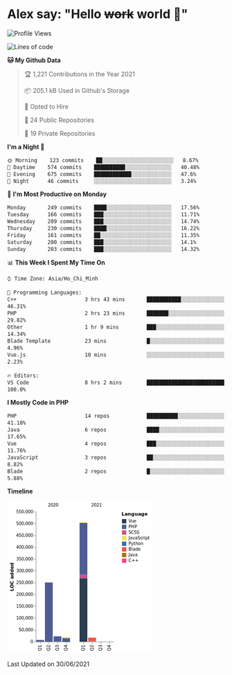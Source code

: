 # Alex say: "Hello ~~work~~ world 🐾"

<!--START_SECTION:waka-->
![Profile Views](http://img.shields.io/badge/Profile%20Views-0-blue)

![Lines of code](https://img.shields.io/badge/From%20Hello%20World%20I%27ve%20Written-820442%20lines%20of%20code-blue)

**🐱 My Github Data** 

> 🏆 1,221 Contributions in the Year 2021
 > 
> 📦 205.1 kB Used in Github's Storage 
 > 
> 💼 Opted to Hire
 > 
> 📜 24 Public Repositories 
 > 
> 🔑 19 Private Repositories  
 > 
**I'm a Night 🦉** 

```text
🌞 Morning    123 commits    ██░░░░░░░░░░░░░░░░░░░░░░░   8.67% 
🌆 Daytime    574 commits    ██████████░░░░░░░░░░░░░░░   40.48% 
🌃 Evening    675 commits    ████████████░░░░░░░░░░░░░   47.6% 
🌙 Night      46 commits     ░░░░░░░░░░░░░░░░░░░░░░░░░   3.24%

```
📅 **I'm Most Productive on Monday** 

```text
Monday       249 commits    ████░░░░░░░░░░░░░░░░░░░░░   17.56% 
Tuesday      166 commits    ███░░░░░░░░░░░░░░░░░░░░░░   11.71% 
Wednesday    209 commits    ███░░░░░░░░░░░░░░░░░░░░░░   14.74% 
Thursday     230 commits    ████░░░░░░░░░░░░░░░░░░░░░   16.22% 
Friday       161 commits    ██░░░░░░░░░░░░░░░░░░░░░░░   11.35% 
Saturday     200 commits    ███░░░░░░░░░░░░░░░░░░░░░░   14.1% 
Sunday       203 commits    ███░░░░░░░░░░░░░░░░░░░░░░   14.32%

```


📊 **This Week I Spent My Time On** 

```text
⌚︎ Time Zone: Asia/Ho_Chi_Minh

💬 Programming Languages: 
C++                      3 hrs 43 mins       ███████████░░░░░░░░░░░░░░   46.31% 
PHP                      2 hrs 23 mins       ███████░░░░░░░░░░░░░░░░░░   29.82% 
Other                    1 hr 9 mins         ███░░░░░░░░░░░░░░░░░░░░░░   14.34% 
Blade Template           23 mins             █░░░░░░░░░░░░░░░░░░░░░░░░   4.96% 
Vue.js                   10 mins             ░░░░░░░░░░░░░░░░░░░░░░░░░   2.23%

🔥 Editors: 
VS Code                  8 hrs 2 mins        █████████████████████████   100.0%

```

**I Mostly Code in PHP** 

```text
PHP                      14 repos            ██████████░░░░░░░░░░░░░░░   41.18% 
Java                     6 repos             ████░░░░░░░░░░░░░░░░░░░░░   17.65% 
Vue                      4 repos             ███░░░░░░░░░░░░░░░░░░░░░░   11.76% 
JavaScript               3 repos             ██░░░░░░░░░░░░░░░░░░░░░░░   8.82% 
Blade                    2 repos             █░░░░░░░░░░░░░░░░░░░░░░░░   5.88%

```


**Timeline**

![Chart not found](https://raw.githubusercontent.com/alexzvn/alexzvn/main/charts/bar_graph.png) 


 Last Updated on 30/06/2021
<!--END_SECTION:waka-->
